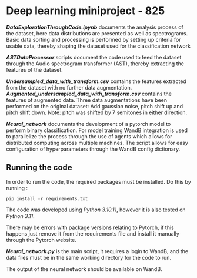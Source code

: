 # Deep learning miniproject - 825
***DataExplorationThroughCode.ipynb*** documents the analysis process of the dataset, here data distributions are presented as well as spectrograms. Basic data sorting and processing is performed by setting up criteria for usable data, thereby shaping the dataset used for the classification network

***ASTDataProcessor*** scripts document the code used to feed the dataset through the Audio spectrogram transformer (AST), thereby extracting the features of the dataset.

***Undersampled_data_with_transform.csv*** contains the features extracted from the dataset with no further data augmentation. \
***Augmented_undersampled_data_with_transform.csv*** contains the features of augmented data. Three data augmentations have been performed on the original dataset: Add gaussian noise, pitch shift up and pitch shift down. Note: pitch was shifted by 7 semitones in either direction.

***Neural_network*** documents the development of a pytorch model to perform binary classification. For model training WandB integration is used to parallelize the process through the use of agents which allows for distributed computing across multiple machines. The script allows for easy configuration of hyperparameters through the WandB config dictionary.

## Running the code
In order to run the code, the required packages must be installed. Do this by running :
```
pip install -r requirements.txt
```

The code was developed using *Python 3.10.11*, however it is also tested on *Python 3.11*.

There may be errors with package versions relating to Pytorch, if this happens just remove it from the requirements file and install it manually through the Pytorch website.

***Neural_network.py*** is the main script, it requires a login to WandB, and the data files must be in the same working directory for the code to run.

The output of the neural network should be available on WandB.